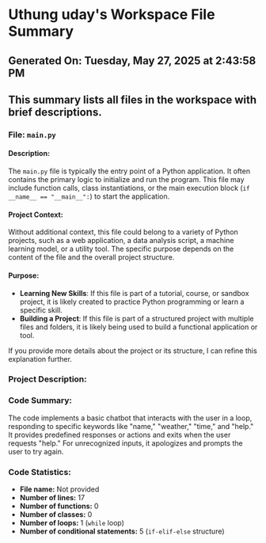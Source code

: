 # Uthung uday's Workspace File Summary
## Generated On: Tuesday, May 27, 2025 at 2:43:58 PM
This summary lists all files in the workspace with brief descriptions.
---
### File: `main.py`

#### Description:
The `main.py` file is typically the entry point of a Python application. It often contains the primary logic to initialize and run the program. This file may include function calls, class instantiations, or the main execution block (`if __name__ == "__main__":`) to start the application.

#### Project Context:
Without additional context, this file could belong to a variety of Python projects, such as a web application, a data analysis script, a machine learning model, or a utility tool. The specific purpose depends on the content of the file and the overall project structure.

#### Purpose:
- **Learning New Skills**: If this file is part of a tutorial, course, or sandbox project, it is likely created to practice Python programming or learn a specific skill.
- **Building a Project**: If this file is part of a structured project with multiple files and folders, it is likely being used to build a functional application or tool.

If you provide more details about the project or its structure, I can refine this explanation further. 
### Project Description:
 ### Code Summary:
The code implements a basic chatbot that interacts with the user in a loop, responding to specific keywords like "name," "weather," "time," and "help." It provides predefined responses or actions and exits when the user requests "help." For unrecognized inputs, it apologizes and prompts the user to try again.

### Code Statistics:
- **File name:** Not provided
- **Number of lines:** 17
- **Number of functions:** 0
- **Number of classes:** 0
- **Number of loops:** 1 (`while` loop)
- **Number of conditional statements:** 5 (`if-elif-else` structure)
